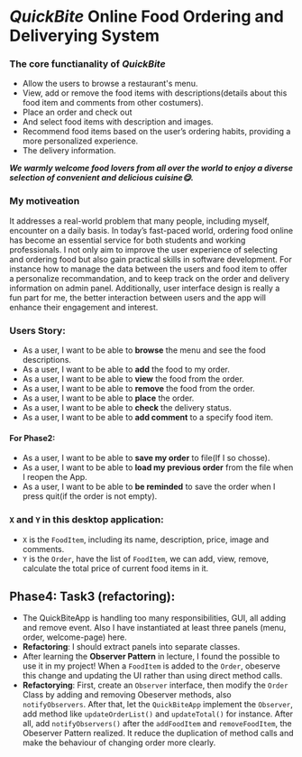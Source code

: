 # *QuickBite* Online Food Ordering and Deliverying System

### The core functianality of *QuickBite*
- Allow the users to browse a restaurant's menu.
- View, add or remove the food items with descriptions(details about this food item and comments from other costumers).
- Place an order and check out
- And select food items with description and images.
- Recommend food items based on the user’s ordering habits, providing a more personalized experience.
- The delivery information.

***We warmly welcome food lovers from all over the world to enjoy a diverse selection of convenient and delicious cuisine😋.***

### My motiveation
It addresses a real-world problem that many people, including myself, encounter on a daily basis. In today’s fast-paced world, ordering food online has become an essential service for both students and working professionals. I not only aim to improve the user experience of selecting and ordering food but also gain practical skills in software development. For instance how to manage the data between the users and food item to offer a personalize recommandation, and to keep track on the order and delivery information on admin panel. Additionally, user interface design is really a fun part for me, the better interaction between users and the app will enhance their engagement and interest.

### Users Story:
- As a user, I want to be able to **browse** the menu and see the food descriptions.
- As a user, I want to be able to **add** the food to my order.
- As a user, I want to be able to **view** the food from the order.
- As a user, I want to be able to **remove** the food from the order.
- As a user, I want to be able to **place** the order.
- As a user, I want to be able to **check** the delivery status.
- As a user, I want to be able to **add comment** to a specify food item.
#### For Phase2:
- As a user, I want to be able to **save my order** to file(If I so chosse).
- As a user, I want to be able to **load my previous order** from the file when I reopen the App.
- As a user, I want to be able to **be reminded** to save the order when I press quit(if the order is not empty).


### `X` and `Y` in this desktop application:
- `X` is the `FoodItem`, including its name, description, price, image and comments.
- `Y` is the `Order`, have the list of `FoodItem`, we can add, view, remove, calculate the total price of current food items in it.


## Phase4: Task3 (refactoring):
- The QuickBiteApp is handling too many responsibilities, GUI, all adding and remove event. Also I have instantiated at least three panels (menu, order, welcome-page) here. 
- **Refactoring**: I should extract panels into separate classes.
- After learning the **Observer Pattern** in lecture, I found the possible to use it in my project! When a `FoodItem` is added to the `Order`, obeserve this change and updating the UI rather than using direct method calls. 
- **Refactorying**: First, create an `Observer` interface, then modify the `Order` Class by adding and removing Obeserver methods, also `notifyObservers`. After that, let the `QuickBiteApp` implement the `Observer`, add method like `updateOrderList()` and `updateTotal()` for instance. After all, add `notifyObservers()` after the `addFoodItem` and `removeFoodItem`, the Obeserver Pattern realized. It reduce the duplication of method calls and make the behaviour of changing order more clearly.